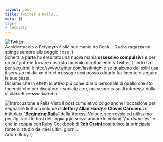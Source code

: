 ```yaml
--- 
layout: post
title: Twitter e Rails...
meta: {}
tags: 
- security
---
```

![Twitter](http://www.lastknight.com/download/twitter.thumbnail.png)  
Accidentaccio a Delymyth e alle sue manie da Geek... Qualla ragazza mi spinge sempre alle peggio cose ;)  
Scherzi a parte ho ereditato una nuova mania **ossessivo compulsiva** e per un po' potrete trovare cosa sto facendo direttamente s Twitter. L'indirizzo per seguirmi è <http://www.twitter.com/lastknight> e se qualcuno dei soliti usa il servizio mi dia un direct message così posso addarlo facilmente e seguire le sue gesta.  
Diciamo che in effetti lo attivo più come diario personale di quello che sto facendo che per discutere e socializzare, ma se per caso di interessa nulla vi vieta di sottoscrivervi :)  
  
![Introduzione a Rails](http://www.lastknight.com/download/51ghmrjcf7l_aa240_.thumbnail.jpg)
Visto il post cumulativo colgo anche l'occasione per segnalare lìottimo volume di **Jeffery Allan Hardy** e **Cloves Carniero Jr.** intitolato "**[Beginning Rails](http://www.amazon.com/Beginning-Rails-Jeffrey-Allan-Hardy/dp/1590596862)**" della Apress. Veloce, scorrevole ed utilissimo per figurarsi le basi del linguaggio senza andare in volumi *"for dummies"* e che in coppia con [Ruby Cookbook](http://www.amazon.com/Rails-Cookbook-Cookbooks-OReilly-Orsini/dp/0596527314/ref=pd_bbs_2/102-0812819-9348110?ie=UTF8&s=books&qid=1191532992&sr=1-2)  di **Rob Orsini** costituisce la principale fonte di studio dei miei ultimi giorni...  
Adoro Ruby :)  
 
